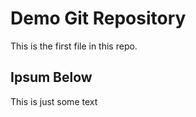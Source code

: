 # Demo Git Repository

This is the first file in this repo.

## Ipsum Below

This is just some text
